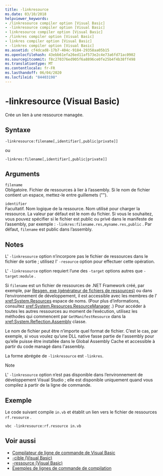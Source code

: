 ```yaml
---
title: -linkresource
ms.date: 03/10/2018
helpviewer_keywords:
- /linkresource compiler option [Visual Basic]
- -linkresource compiler option [Visual Basic]
- linkresource compiler option [Visual Basic]
- /linkres compiler option [Visual Basic]
- linkres compiler option [Visual Basic]
- -linkres compiler option [Visual Basic]
ms.assetid: cf4dcad8-17b7-404c-9184-29358aa05b15
ms.openlocfilehash: 43ebb61efa26ed11af573e2c4e73a6fd71ac0902
ms.sourcegitcommit: f8c270376ed905f6a8896ce0fe25b4f4b38ff498
ms.translationtype: MT
ms.contentlocale: fr-FR
ms.lasthandoff: 06/04/2020
ms.locfileid: "84403198"
---
```

# <a name="-linkresource-visual-basic"></a>-linkresource (Visual Basic)
Crée un lien à une ressource managée.  
  
## <a name="syntax"></a>Syntaxe  
  
```console  
-linkresource:filename[,identifier[,public|private]]  
```

ou  

```console
-linkres:filename[,identifier[,public|private]]  
```  
  
## <a name="arguments"></a>Arguments  
 `filename`  
 Obligatoire. Fichier de ressources à lier à l’assembly. Si le nom de fichier contient un espace, mettez-le entre guillemets ("").  
  
 `identifier`  
 Facultatif. Nom logique de la ressource. Nom utilisé pour charger la ressource. La valeur par défaut est le nom du fichier. Si vous le souhaitez, vous pouvez spécifier si le fichier est public ou privé dans le manifeste de l’assembly, par exemple : `-linkres:filename.res,myname.res,public` . Par défaut, `filename` est public dans l’assembly.  
  
## <a name="remarks"></a>Notes  
 L' `-linkresource` option n’incorpore pas le fichier de ressources dans le fichier de sortie ; utilisez l' `-resource` option pour effectuer cette opération.  
  
 L' `-linkresource` option requiert l’une des `-target` options autres que `-target:module` .  
  
 Si `filename` est un fichier de ressources de .NET Framework créé, par exemple, par [Resgen. exe (générateur de fichiers de ressources)](../../../framework/tools/resgen-exe-resource-file-generator.md) ou dans l’environnement de développement, il est accessible avec les membres de l' <xref:System.Resources> espace de noms. (Pour plus d’informations, consultez <xref:System.Resources.ResourceManager> .) Pour accéder à toutes les autres ressources au moment de l’exécution, utilisez les méthodes qui commencent par `GetManifestResource` dans la <xref:System.Reflection.Assembly> classe.  
  
 Le nom de fichier peut être n’importe quel format de fichier. C’est le cas, par exemple, si vous voulez qu’une DLL native fasse partie de l'assembly pour qu’elle puisse être installée dans le Global Assembly Cache et accessible à partir du code managé dans l'assembly.  
  
 La forme abrégée de `-linkresource` est `-linkres`.  
  
> [!NOTE]
> L' `-linkresource` option n’est pas disponible dans l’environnement de développement Visual Studio ; elle est disponible uniquement quand vous compilez à partir de la ligne de commande.  
  
## <a name="example"></a>Exemple  
 Le code suivant compile `in.vb` et établit un lien vers le fichier de ressources `rf.resource` .  
  
```console  
vbc -linkresource:rf.resource in.vb  
```  
  
## <a name="see-also"></a>Voir aussi

- [Compilateur de ligne de commande de Visual Basic](index.md)
- [-cible (Visual Basic)](target.md)
- [-ressource (Visual Basic)](resource.md)
- [Exemples de lignes de commande de compilation](sample-compilation-command-lines.md)
